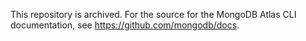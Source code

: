 This repository is archived. For the source for the MongoDB Atlas CLI documentation, see https://github.com/mongodb/docs.
